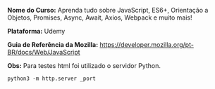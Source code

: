 **Nome do Curso:** Aprenda tudo sobre JavaScript, ES6+, Orientação a Objetos, Promises, Async, Await, Axios, Webpack e muito mais!

**Plataforma:** Udemy

**Guia de Referência da Mozilla:** https://developer.mozilla.org/pt-BR/docs/Web/JavaScript

**Obs:** Para testes html foi utilizado o servidor Python.

``` shell
python3 -m http.server _port
```
